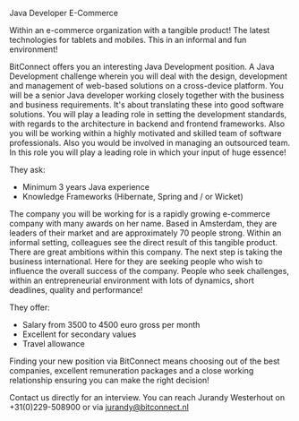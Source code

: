 Java Developer E-Commerce

Within an e-commerce organization with a tangible product! The latest technologies for tablets and mobiles. 
This in an informal and fun environment!

BitConnect offers you an interesting Java Development position. 
A Java Development challenge wherein you will deal with the design, development and management of web-based solutions 
on a cross-device platform. You will be a senior Java developer working closely together with the business and business 
requirements. It's about translating  these into good software solutions. You will play a leading role in setting the 
development standards, with regards to the architecture in backend and frontend frameworks. Also you will be working within
a highly motivated and skilled team of software professionals. Also you would be involved in managing an outsourced team.
In this role you will play a leading role in which your input of huge essence!

They ask:
- Minimum 3 years Java experience
- Knowledge Frameworks (Hibernate, Spring and / or Wicket)

The company you will be working for is a rapidly growing e-commerce company with many awards on her name. 
Based in Amsterdam, they are leaders of their market and are approximately 70 people strong. 
Within an informal setting, colleagues see the direct result of this tangible product. 
There are great ambitions within this company. The next step is taking the business international. 
Here for they are seeking people who wish to influence the overall success of the company. People who seek challenges, 
within an entrepreneurial environment with lots of dynamics, short deadlines, quality and performance!

They offer:
- Salary from 3500 to 4500 euro gross per month
- Excellent for secondary values
- Travel allowance

Finding your new position via BitConnect means choosing out of the best companies, excellent remuneration packages and 
a close working relationship ensuring you can make the right decision!

Contact us directly for an interview.
You can reach Jurandy Westerhout on +31(0)229-508900 or via jurandy@bitconnect.nl
